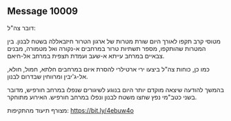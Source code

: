 ## Message 10009

דובר צה"ל:

מטוסי קרב תקפו לאורך היום שורת מטרות של ארגון הטרור חיזבאללה בשטח לבנון. 
בין המטרות שהותקפו, מספר תשתיות טרור במרחבים א-נקורה ואל מטמורה, מבנים צבאיים במרחב עייתא א-שעב ועמדת תצפית במרחב אל-חיאם. 

כמו כן, כוחות צה"ל ביצעו ירי ארטילרי להסרת איום במרחבים חלתא, חמול, חולא, אל-ג'יבין ומרווחין שבדרום לבנון. 

בהמשך להודעה שיצאה מוקדם יותר היום בנוגע לשיגורים שנפלו במרחב חורפיש, מדובר בשני כטב"מי נפץ שחצו משטח לבנון ונפלו במרחב חורפיש. האירוע מתוחקר.

מצורף תיעוד מהתקיפות: https://bit.ly/4ebuw4o

